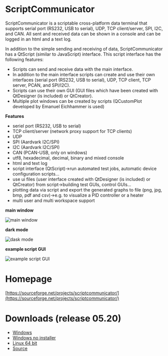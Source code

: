 # ScriptCommunicator
ScriptCommunicator is a scriptable cross-platform data terminal that supports serial port (RS232, USB to serial), UDP, TCP client/server, SPI, I2C, and CAN.
All sent and received data can be shown in a console and can be logged in an html and a text log.

In addition to the simple sending and receiving of data, ScriptCommunicator has a QtScript (similar to JavaScript) interface.
This script interface has the following features:
* Scripts can send and receive data with the main interface.
* In addition to the main interface scripts can create and use their own interfaces (serial port (RS232, USB to serial), UDP, TCP client, TCP server, PCAN, and SPI/I2C).
* Scripts can use their own GUI (GUI files which have been created with QtDesigner (is included) or QtCreator). 
* Multiple plot windows can be created by scripts (QCustomPlot  developed by Emanuel Eichhammer is used)

**Features**

* seriel port (RS232, USB to serial)
* TCP client/server (network proxy support for TCP clients)
* UDP
* SPI (Aardvark I2C/SPI)
* I2C (Aardvark I2C/SPI)
* CAN (PCAN-USB, only on windows)
* utf8, hexadecimal, decimal, binary and mixed console
* html and text log
* script interface (QtScript)->run automated test jobs, automatic device configuration scripts...
* use ui files (user interface created with QtDesigner (is included) or QtCreator) from script->building test GUIs, control GUIs...
* plotting data via script and export the generated graphs to file (png, jpg, bmp, pdf and csv)->e.g. to visualize a PID controller or a heater
* multi user and multi workspace support

**main window**

![main window](https://a.fsdn.com/con/app/proj/scriptcommunicator/screenshots/2017-08-07_16h01_36.png/1)

**dark mode**

![dask mode](https://a.fsdn.com/con/app/proj/scriptcommunicator/screenshots/2020-12-23_14h01_25.png/max/max/1)

**example script GUI**

![example script GUI](https://a.fsdn.com/con/app/proj/scriptcommunicator/screenshots/2015-12-02_10h19_22.png)

# Homepage
[https://sourceforge.net/projects/scriptcommunicator/](https://sourceforge.net/projects/scriptcommunicator/)

# Downloads (release 05.20)
- [Windows](http://sourceforge.net/projects/scriptcommunicator/files/Windows/ScriptCommunicatorSetup_06_00_windows.exe/download)
- [Windows no installer](http://sourceforge.net/projects/scriptcommunicator/files/Windows/ScriptCommunicator_06_00_windows_no_installer.zip/download)
- [Linux 64 bit](http://sourceforge.net/projects/scriptcommunicator/files/Linux_64Bit/ScriptCommunicator_06_00_linux_64_bit.zip/download)
- [Source](http://sourceforge.net/projects/scriptcommunicator/files/Source/ScriptCommunicator_06_00_source.zip/download)
